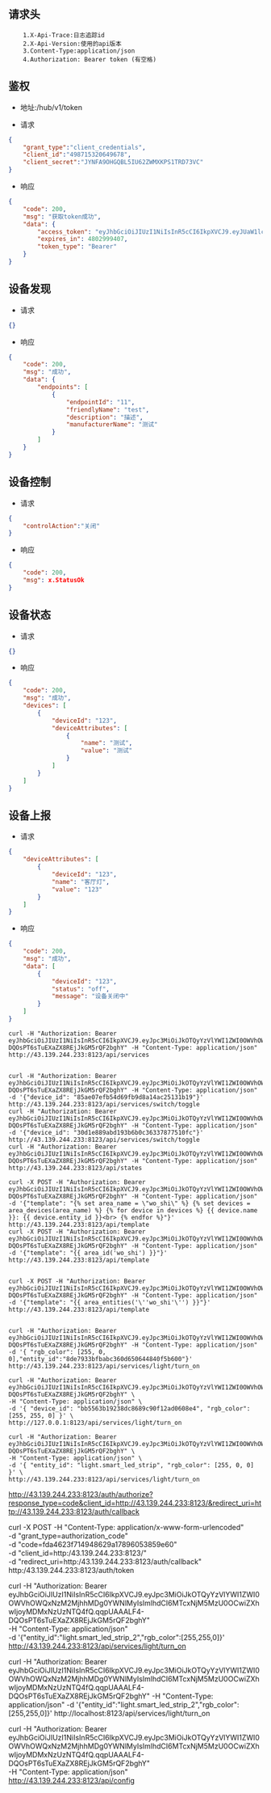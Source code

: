 ## 请求头

```http header
    1.X-Api-Trace:日志追踪id
    2.X-Api-Version:使用的api版本
    3.Content-Type:application/json
    4.Authorization: Bearer token (有空格)
```

## 鉴权
- 地址:/hub/v1/token


- 请求
```json
{
    "grant_type":"client_credentials",
    "client_id":"498715320649678",
    "client_secret":"JYNFA9OHGQBL5IU62ZWMXKPS1TRD73VC"
} 
```

- 响应
```json
{
    "code": 200,
    "msg": "获取token成功",
    "data": {
        "access_token": "eyJhbGciOiJIUzI1NiIsInR5cCI6IkpXVCJ9.eyJUaW1lc3RhbXAiOiIyMDIzLTA4LTIxVDE0OjMwOjA3KzA4OjAwIiwiaXNzIjoidmluZXNhaSIsInN1YiI6Im9hdXRoMi4w5o6I5p2DIiwiYXVkIjpbImFwaS5vYXV0aDIuMCJdLCJleHAiOjQ4MDI5OTk0MDcsIm5iZiI6MTY5MjU5OTQwNywiaWF0IjoxNjkyNTk5NDA3LCJqdGkiOiJiMzA1NTBmZi02ZjM0LTQzOGMtYWYzOS1kMTY5OWFiZDkyNDUifQ.M9n11DV2XLKr_k5aKTQ4L4n-Vv8-O4iGwCywVumFU5U",
        "expires_in": 4802999407,
        "token_type": "Bearer"
    }
}
```

## 设备发现

- 请求
```json
{}
```

- 响应
```json
{
    "code": 200,
    "msg": "成功",
    "data": {
        "endpoints": [
            {
                "endpointId": "11",
                "friendlyName": "test",
                "description": "描述",
                "manufacturerName": "测试"
            }
        ]
    }
}
```

## 设备控制

- 请求
```json
{
    "controlAction":"关闭"
}
```

- 响应
```json
{
    "code": 200,
    "msg": x.StatusOk
}
```

## 设备状态

- 请求
```json
{}
```

- 响应
```json
{
    "code": 200,
    "msg": "成功",
    "devices": [
        {
            "deviceId": "123",
            "deviceAttributes": [
                {
                    "name": "测试",
                    "value": "测试"
                }
            ]
        }
    ]
}
```

## 设备上报

- 请求
```json
{
    "deviceAttributes": [
        {
            "deviceId": "123",
            "name": "客厅灯",
            "value": "123"
        }
    ]
}
```

- 响应
```json
{
    "code": 200,
    "msg": "成功",
    "data": [
        {
            "deviceId": "123",
            "status": "off",
            "message": "设备关闭中"
        }
    ]
}
```

```shell
curl -H "Authorization: Bearer eyJhbGciOiJIUzI1NiIsInR5cCI6IkpXVCJ9.eyJpc3MiOiJkOTQyYzVlYWI1ZWI0OWVhOWQxNzM2MjhhMDg0YWNlMyIsImlhdCI6MTcxNjM5MzU0OCwiZXhwIjoyMDMxNzUzNTQ4fQ.qqpUAAALF4-DQOsPT6sTuEXaZX8REjJkGM5rQF2bghY" -H "Content-Type: application/json"  http://43.139.244.233:8123/api/services


curl -H "Authorization: Bearer eyJhbGciOiJIUzI1NiIsInR5cCI6IkpXVCJ9.eyJpc3MiOiJkOTQyYzVlYWI1ZWI0OWVhOWQxNzM2MjhhMDg0YWNlMyIsImlhdCI6MTcxNjM5MzU0OCwiZXhwIjoyMDMxNzUzNTQ4fQ.qqpUAAALF4-DQOsPT6sTuEXaZX8REjJkGM5rQF2bghY" -H "Content-Type: application/json"  -d '{"device_id": "85ae07efb54d69fb9d8a14ac25131b19"}'  http://43.139.244.233:8123/api/services/switch/toggle 
curl -H "Authorization: Bearer eyJhbGciOiJIUzI1NiIsInR5cCI6IkpXVCJ9.eyJpc3MiOiJkOTQyYzVlYWI1ZWI0OWVhOWQxNzM2MjhhMDg0YWNlMyIsImlhdCI6MTcxNjM5MzU0OCwiZXhwIjoyMDMxNzUzNTQ4fQ.qqpUAAALF4-DQOsPT6sTuEXaZX8REjJkGM5rQF2bghY" -H "Content-Type: application/json"  -d '{"device_id": "30d1e889abd193b6b0c36337877510fc"}'  http://43.139.244.233:8123/api/services/switch/toggle 
curl -H "Authorization: Bearer eyJhbGciOiJIUzI1NiIsInR5cCI6IkpXVCJ9.eyJpc3MiOiJkOTQyYzVlYWI1ZWI0OWVhOWQxNzM2MjhhMDg0YWNlMyIsImlhdCI6MTcxNjM5MzU0OCwiZXhwIjoyMDMxNzUzNTQ4fQ.qqpUAAALF4-DQOsPT6sTuEXaZX8REjJkGM5rQF2bghY" -H "Content-Type: application/json"   http://43.139.244.233:8123/api/states

curl -X POST -H "Authorization: Bearer eyJhbGciOiJIUzI1NiIsInR5cCI6IkpXVCJ9.eyJpc3MiOiJkOTQyYzVlYWI1ZWI0OWVhOWQxNzM2MjhhMDg0YWNlMyIsImlhdCI6MTcxNjM5MzU0OCwiZXhwIjoyMDMxNzUzNTQ4fQ.qqpUAAALF4-DQOsPT6sTuEXaZX8REjJkGM5rQF2bghY" -H "Content-Type: application/json"  -d '{"template": "{% set area_name = \"wo_shi\" %} {% set devices = area_devices(area_name) %} {% for device in devices %} {{ device.name }}: {{ device.entity_id }}<br> {% endfor %}"}'  http://43.139.244.233:8123/api/template
curl -X POST -H "Authorization: Bearer eyJhbGciOiJIUzI1NiIsInR5cCI6IkpXVCJ9.eyJpc3MiOiJkOTQyYzVlYWI1ZWI0OWVhOWQxNzM2MjhhMDg0YWNlMyIsImlhdCI6MTcxNjM5MzU0OCwiZXhwIjoyMDMxNzUzNTQ4fQ.qqpUAAALF4-DQOsPT6sTuEXaZX8REjJkGM5rQF2bghY" -H "Content-Type: application/json"  -d '{"template": "{{ area_id('wo_shi') }}"}'  http://43.139.244.233:8123/api/template


curl -X POST -H "Authorization: Bearer eyJhbGciOiJIUzI1NiIsInR5cCI6IkpXVCJ9.eyJpc3MiOiJkOTQyYzVlYWI1ZWI0OWVhOWQxNzM2MjhhMDg0YWNlMyIsImlhdCI6MTcxNjM5MzU0OCwiZXhwIjoyMDMxNzUzNTQ4fQ.qqpUAAALF4-DQOsPT6sTuEXaZX8REjJkGM5rQF2bghY" -H "Content-Type: application/json" -d '{"template": "{{ area_entities('\''wo_shi'\'') }}"}' http://43.139.244.233:8123/api/template


curl -H "Authorization: Bearer eyJhbGciOiJIUzI1NiIsInR5cCI6IkpXVCJ9.eyJpc3MiOiJkOTQyYzVlYWI1ZWI0OWVhOWQxNzM2MjhhMDg0YWNlMyIsImlhdCI6MTcxNjM5MzU0OCwiZXhwIjoyMDMxNzUzNTQ4fQ.qqpUAAALF4-DQOsPT6sTuEXaZX8REjJkGM5rQF2bghY" -H "Content-Type: application/json"  -d '{ "rgb_color": [255, 0, 0],"entity_id":"8de7933bfbabc360d650644840f5b600"}'  http://43.139.244.233:8123/api/services/light/turn_on 

curl -H "Authorization: Bearer eyJhbGciOiJIUzI1NiIsInR5cCI6IkpXVCJ9.eyJpc3MiOiJkOTQyYzVlYWI1ZWI0OWVhOWQxNzM2MjhhMDg0YWNlMyIsImlhdCI6MTcxNjM5MzU0OCwiZXhwIjoyMDMxNzUzNTQ4fQ.qqpUAAALF4-DQOsPT6sTuEXaZX8REjJkGM5rQF2bghY" \
-H "Content-Type: application/json" \
-d '{ "device_id": "bb5563b19238dc8689c90f12ad0608e4", "rgb_color": [255, 255, 0] }' \
http://127.0.0.1:8123/api/services/light/turn_on

curl -H "Authorization: Bearer eyJhbGciOiJIUzI1NiIsInR5cCI6IkpXVCJ9.eyJpc3MiOiJkOTQyYzVlYWI1ZWI0OWVhOWQxNzM2MjhhMDg0YWNlMyIsImlhdCI6MTcxNjM5MzU0OCwiZXhwIjoyMDMxNzUzNTQ4fQ.qqpUAAALF4-DQOsPT6sTuEXaZX8REjJkGM5rQF2bghY" \
-H "Content-Type: application/json" \
-d '{ "entity_id": "light.smart_led_strip", "rgb_color": [255, 0, 0] }' \
http://43.139.244.233:8123/api/services/light/turn_on
```

http://43.139.244.233:8123/auth/authorize?response_type=code&client_id=http://43.139.244.233:8123/&redirect_uri=http://43.139.244.233:8123/auth/callback

curl -X POST -H "Content-Type: application/x-www-form-urlencoded" \
-d "grant_type=authorization_code" \
-d "code=fda4623f714948629a17896053859e60" \
-d "client_id=http:/43.139.244.233:8123/" \
-d "redirect_uri=http:/43.139.244.233:8123/auth/callback" \
http:/43.139.244.233:8123/auth/token


curl -H "Authorization: Bearer eyJhbGciOiJIUzI1NiIsInR5cCI6IkpXVCJ9.eyJpc3MiOiJkOTQyYzVlYWI1ZWI0OWVhOWQxNzM2MjhhMDg0YWNlMyIsImlhdCI6MTcxNjM5MzU0OCwiZXhwIjoyMDMxNzUzNTQ4fQ.qqpUAAALF4-DQOsPT6sTuEXaZX8REjJkGM5rQF2bghY" \
-H "Content-Type: application/json" \
-d '{"entity_id":"light.smart_led_strip_2","rgb_color":[255,255,0]}' \
http://43.139.244.233:8123/api/services/light/turn_on

curl -H "Authorization: Bearer eyJhbGciOiJIUzI1NiIsInR5cCI6IkpXVCJ9.eyJpc3MiOiJkOTQyYzVlYWI1ZWI0OWVhOWQxNzM2MjhhMDg0YWNlMyIsImlhdCI6MTcxNjM5MzU0OCwiZXhwIjoyMDMxNzUzNTQ4fQ.qqpUAAALF4-DQOsPT6sTuEXaZX8REjJkGM5rQF2bghY" -H "Content-Type: application/json" -d '{"entity_id":"light.smart_led_strip_2","rgb_color":[255,255,0]}' http://localhost:8123/api/services/light/turn_on

curl -H "Authorization: Bearer eyJhbGciOiJIUzI1NiIsInR5cCI6IkpXVCJ9.eyJpc3MiOiJkOTQyYzVlYWI1ZWI0OWVhOWQxNzM2MjhhMDg0YWNlMyIsImlhdCI6MTcxNjM5MzU0OCwiZXhwIjoyMDMxNzUzNTQ4fQ.qqpUAAALF4-DQOsPT6sTuEXaZX8REjJkGM5rQF2bghY" \
-H "Content-Type: application/json" \
http://43.139.244.233:8123/api/config
